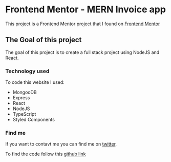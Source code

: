 # Frontend Mentor - MERN Invoice app

This project is a Frontend Mentor project that I found on [Frontend Mentor](https://www.frontendmentor.io/challenges/invoice-app-i7KaLTQjl)

## The Goal of this project

The goal of this project is to create a full stack project using NodeJS and React.

### Technology used

To code this website I used:

- MongooDB
- Express
- React
- NodeJS
- TypeScript
- Styled Components

### Find me

If you want to contavt me you can find me on [twitter](https://twitter.com/Mathis1Humbert).

To find the code follow this [github link](https://github.com/MathisHumbert/mern-invoice-app)
